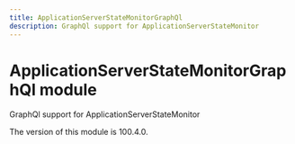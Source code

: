 ```yaml
---
title: ApplicationServerStateMonitorGraphQl
description: GraphQl support for ApplicationServerStateMonitor
---
```


# ApplicationServerStateMonitorGraphQl module

GraphQl support for ApplicationServerStateMonitor

<InlineAlert slots="text" />
The version of this module is 100.4.0.
